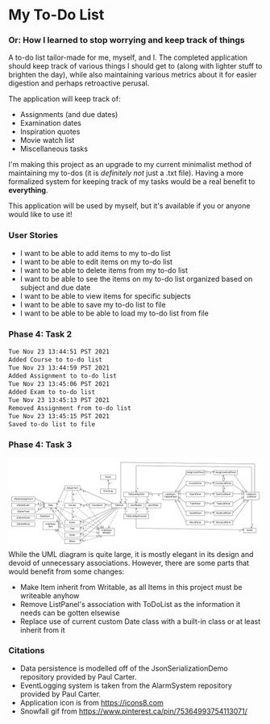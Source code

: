 # My To-Do List
### Or: How I learned to stop worrying and keep track of things

A to-do list tailor-made for me, myself, and I. The completed application should keep track of various things I should
get to (along with lighter stuff to brighten the day), while also maintaining various metrics about it for easier
digestion and perhaps retroactive perusal.

The application will keep track of:
- Assignments (and due dates)
- Examination dates
- Inspiration quotes
- Movie watch list
- Miscellaneous tasks

I'm making this project as an upgrade to my current minimalist method of maintaining my to-dos 
(it is *definitely not* just a .txt file). Having a more formalized system for keeping track of my tasks
would be a real benefit to **everything**.

This application will be used by myself, but it's available if you or anyone would like to use it!

### User Stories
- I want to be able to add items to my to-do list
- I want to be able to edit items on my to-do list
- I want to be able to delete items from my to-do list
- I want to be able to see the items on my to-do list organized based on subject and due date
- I want to be able to view items for specific subjects
- I want to be able to save my to-do list to file
- I want to be able to be able to load my to-do list from file

### Phase 4: Task 2
```
Tue Nov 23 13:44:51 PST 2021
Added Course to to-do list
Tue Nov 23 13:44:59 PST 2021
Added Assignment to to-do list
Tue Nov 23 13:45:06 PST 2021
Added Exam to to-do list
Tue Nov 23 13:45:13 PST 2021
Removed Assignment from to-do list
Tue Nov 23 13:45:15 PST 2021
Saved to-do list to file
```

### Phase 4: Task 3
![UML Diagram](UML_Design_Diagram.png)
While the UML diagram is quite large, it is mostly elegant in its design and devoid of unnecessary associations.
However, there are some parts that would benefit from some changes:
- Make Item inherit from Writable, as all Items in this project must be writeable anyhow
- Remove ListPanel's association with ToDoList as the information it needs can be gotten elsewise
- Replace use of current custom Date class with a built-in class or at least inherit from it 

### Citations
- Data persistence is modelled off of the JsonSerializationDemo repository provided by Paul Carter.
- EventLogging system is taken from the AlarmSystem repository provided by Paul Carter.
- Application icon is from https://icons8.com
- Snowfall gif from https://www.pinterest.ca/pin/75364993754113071/
